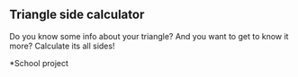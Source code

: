 ## Triangle side calculator
Do you know some info about your triangle?
And you want to get to know it more?
Calculate its all sides!

*School project
